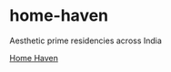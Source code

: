 # home-haven

Aesthetic prime residencies across India

[Home Haven](https://harshitrajsinha.github.io/home-haven/)
